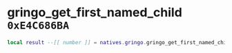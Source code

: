 # gringo_get_first_named_child `0xE4C686BA`

```lua
local result --[[ number ]] = natives.gringo.gringo_get_first_named_child(_unk0 --[[ number ]], _unk1 --[[ number ]], _unk2 --[[ number ]])
```
